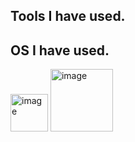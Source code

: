 ## Tools I have used.


## OS I have used.
<img width="60" height="60" alt="image" src="https://github.com/user-attachments/assets/c763932b-d7ac-4ba2-88fa-71d0b97ddd2e" />
<img width="100" height="100" alt="image" src="https://github.com/user-attachments/assets/9158b19f-d355-466d-a750-fc7481d30ce2" />

<!--
**SupawitKaennak/SupawitKaennak** is a ✨ _special_ ✨ repository because its `README.md` (this file) appears on your GitHub profile.

Here are some ideas to get you started:

- 🔭 I’m currently working on ...
- 🌱 I’m currently learning ...
- 👯 I’m looking to collaborate on ...
- 🤔 I’m looking for help with ...
- 💬 Ask me about ...
- 📫 How to reach me: ...
- 😄 Pronouns: ...
- ⚡ Fun fact: ...
-->
